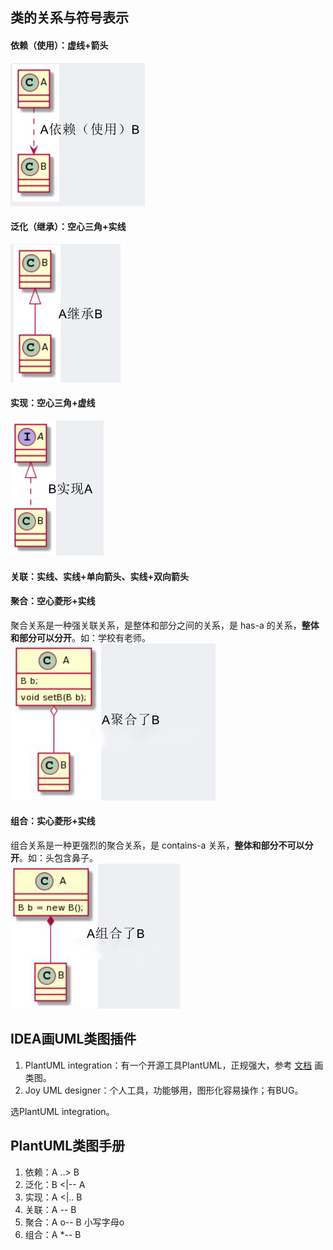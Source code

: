 ## 类的关系与符号表示
#### 依赖（使用）：虚线+箭头
![依赖](images/依赖.png)
#### 泛化（继承）：空心三角+实线
![泛化](images/泛化-继承.png)
#### 实现：空心三角+虚线
![实现](images/实现.png)
#### 关联：实线、实线+单向箭头、实线+双向箭头
#### 聚合：空心菱形+实线
聚合关系是一种强关联关系，是整体和部分之间的关系，是 has-a 的关系，**整体和部分可以分开**。如：学校有老师。  
![聚合](images/聚合.png)
#### 组合：实心菱形+实线
组合关系是一种更强烈的聚合关系，是 contains-a 关系，**整体和部分不可以分开**。如：头包含鼻子。  
![组合](images/组合.png)

## IDEA画UML类图插件
1. PlantUML integration：有一个开源工具PlantUML，正规强大，参考 [文档](https://plantuml.com/zh/class-diagram) 画类图。
2. Joy UML designer：个人工具，功能够用，图形化容易操作；有BUG。

选PlantUML integration。

## PlantUML类图手册
1. 依赖：A ..> B
2. 泛化：B <|-- A
3. 实现：A <|.. B
4. 关联：A -- B
5. 聚合：A o-- B 小写字母o
6. 组合：A *-- B
